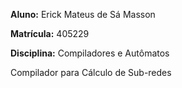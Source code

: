 **Aluno:** Erick Mateus de Sá Masson

**Matrícula:** 405229

**Disciplina:** Compiladores e Autômatos


Compilador para Cálculo de Sub-redes
